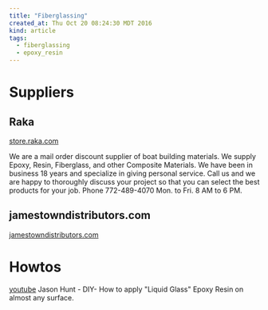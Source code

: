 ```yaml
---
title: "Fiberglassing"
created_at: Thu Oct 20 08:24:30 MDT 2016
kind: article
tags:
  - fiberglassing
  - epoxy_resin
---
```


# Suppliers

## Raka

<a href="http://store.raka.com/about-us.aspx" target="_blank">store.raka.com</a>

We are a mail order discount supplier of boat building materials. We
supply Epoxy, Resin, Fiberglass, and other Composite Materials. We have
been in business 18 years and specialize in giving personal service. Call
us and we are happy to thoroughly discuss your project so that you can
select the best products for your job.   Phone 772-489-4070  Mon. to Fri.
8 AM to 6 PM.

## jamestowndistributors.com

<a href="http://www.jamestowndistributors.com/userportal/main.do" target="_blank">jamestowndistributors.com</a>

# Howtos

<a href="https://www.youtube.com/watch?v=qQrRVUarzPc" target="_blank">youtube</a>
Jason Hunt - DIY- How to apply "Liquid Glass" Epoxy Resin on almost any surface.

<!--
html boilerplate
<a href="" target="_blank"></a>
<a name=""></a>
<img src="" width="400px">
<ul>
  <li></li>
</ul>
<pre>
</pre>
<pre><code>
</code></pre>
<math xmlns='http://www.w3.org/1998/Math/MathML' display='block'>
</math>
-->
